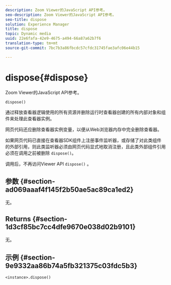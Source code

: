 ```yaml
---
description: Zoom Viewer的JavaScript API参考。
seo-description: Zoom Viewer的JavaScript API参考。
seo-title: dispose
solution: Experience Manager
title: dispose
topic: Dynamic media
uuid: 22e6fafa-42e9-4675-a494-66a87a62b7f6
translation-type: tm+mt
source-git-commit: 7bc7b3a86fbcdc57cfdc31745fae3afc06e44b15

---
```



# dispose{#dispose}

Zoom Viewer的JavaScript API参考。

`dispose()`

通过释放查看器逻辑使用的所有资源并删除运行时查看器创建的所有内部对象和组件来处理此查看器实例。

网页代码还应删除查看器实例变量，以便从Web浏览器内存中完全删除查看器。

如果网页代码已直接在查看器SDK组件上注册事件监听器，或存储了对此类组件的外部引用，则此类监听器必须由网页代码显式地取消注册，且此类外部组件引用必须在调用之前被删除 `dispose()`。

调用后，不再访问Viewer API `dispose()` 。

## 参数 {#section-ad069aaaf4f145f2b50ae5ac89ca1ed2}

无。

## Returns {#section-1d3cf85bc7cc4dfe9670e038d02b9101}

无。

## 示例 {#section-9e9332aa86b74a5fb321375c03fdc5b3}

```
<instance>.dispose()
```

